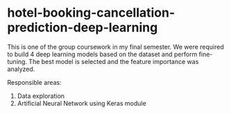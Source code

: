 # hotel-booking-cancellation-prediction-deep-learning
This is one of the group coursework in my final semester. We were required to build 4 deep learning models based on the dataset and perform fine-tuning. The best model is selected and the feature importance was analyzed. 

Responsible areas:
1) Data exploration
2) Artificial Neural Network using Keras module
